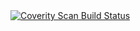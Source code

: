 <a href="https://scan.coverity.com/projects/qdfeifei-ca6002">
  <img alt="Coverity Scan Build Status"
       src="https://scan.coverity.com/projects/23568/badge.svg"/>
</a>
